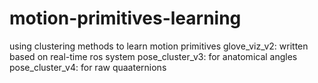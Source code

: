 # motion-primitives-learning
using clustering methods to learn motion primitives
glove_viz_v2: written based on real-time ros system
pose_cluster_v3: for anatomical angles
pose_cluster_v4: for raw quaaternions
